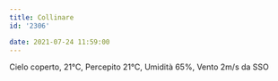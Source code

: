 ```yaml
---
title: Collinare
id: '2306'

date: 2021-07-24 11:59:00
---
```


Cielo coperto, 21°C, Percepito 21°C, Umidità 65%, Vento 2m/s da SSO
<!-- more -->
<!-- ![image](/images/2021/08/20210724-activity-map.png) -->
